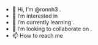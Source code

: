 - 👋 Hi, I’m @ronnh3 .
- 👀 I’m interested in 
- 🌱 I’m currently learning .
- 💞️ I’m looking to collaborate on .
- 📫 How to reach me 

<!---
ronnh3/ronnh3 is a ✨ special ✨ repository because its `README.md` (this file) appears on your GitHub profile.
You can click the Preview link to take a look at your changes.
--->
